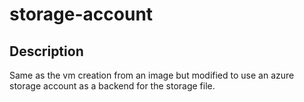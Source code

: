 # storage-account

## Description
Same as the vm creation from an image but modified to use an azure storage account as a backend for the storage file.
